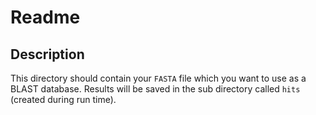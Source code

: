 # Readme

## Description

This directory should contain your `FASTA` file which you want to use as a
BLAST database. Results will be saved in the sub directory called `hits`
(created during run time).